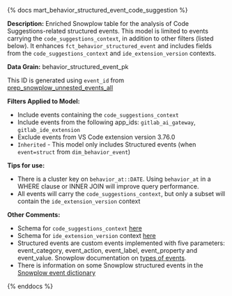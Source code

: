 {% docs mart_behavior_structured_event_code_suggestion %}

**Description:** Enriched Snowplow table for the analysis of Code Suggestions-related structured events. This model is limited to events carrying the `code_suggestions_context`, in addition to other filters (listed below). It enhances `fct_behavior_structured_event` and includes fields from the `code_suggestions_context` and `ide_extension_version` contexts.

**Data Grain:** behavior_structured_event_pk

This ID is generated using `event_id` from [prep_snowplow_unnested_events_all](https://dbt.gitlabdata.com/#!/model/model.gitlab_snowflake.prep_snowplow_unnested_events_all) 

**Filters Applied to Model:**
- Include events containing the `code_suggestions_context`
- Include events from the following app_ids: `gitlab_ai_gateway`, `gitlab_ide_extension`
- Exclude events from VS Code extension version 3.76.0
- `Inherited` - This model only includes Structured events (when `event=struct` from `dim_behavior_event`)

**Tips for use:**
- There is a cluster key on `behavior_at::DATE`. Using `behavior_at` in a WHERE clause or INNER JOIN will improve query performance.
- All events will carry the `code_suggestions_context`, but only a subset will contain the `ide_extension_version` context

**Other Comments:**
- Schema for `code_suggestions_context` [here](https://gitlab.com/gitlab-org/iglu/-/tree/master/public/schemas/com.gitlab/code_suggestions_context)
- Schema for `ide_extension_version` context [here](https://gitlab.com/gitlab-org/iglu/-/tree/master/public/schemas/com.gitlab/ide_extension_version)
- Structured events are custom events implemented with five parameters: event_category, event_action, event_label, event_property and event_value. Snowplow documentation on [types of events](https://docs.snowplow.io/docs/understanding-tracking-design/out-of-the-box-vs-custom-events-and-entities/).
- There is information on some Snowplow structured events in the [Snowplow event dictionary](https://metrics.gitlab.com/snowplow)

{% enddocs %}

